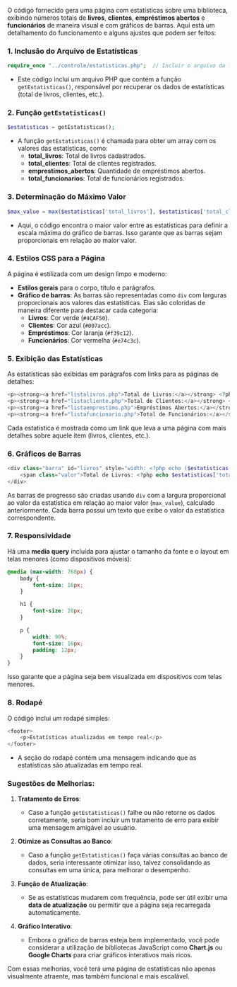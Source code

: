 O código fornecido gera uma página com estatísticas sobre uma biblioteca, exibindo números totais de **livros**, **clientes**, **empréstimos abertos** e **funcionários** de maneira visual e com gráficos de barras. Aqui está um detalhamento do funcionamento e alguns ajustes que podem ser feitos:

### 1. **Inclusão do Arquivo de Estatísticas**
```php
require_once "../controle/estatisticas.php";  // Incluir o arquivo da função
```
- Este código inclui um arquivo PHP que contém a função `getEstatisticas()`, responsável por recuperar os dados de estatísticas (total de livros, clientes, etc.).

### 2. **Função `getEstatisticas()`**
```php
$estatisticas = getEstatisticas();
```
- A função `getEstatisticas()` é chamada para obter um array com os valores das estatísticas, como:
  - **total_livros**: Total de livros cadastrados.
  - **total_clientes**: Total de clientes registrados.
  - **emprestimos_abertos**: Quantidade de empréstimos abertos.
  - **total_funcionarios**: Total de funcionários registrados.

### 3. **Determinação do Máximo Valor**
```php
$max_value = max($estatisticas['total_livros'], $estatisticas['total_clientes'], $estatisticas['emprestimos_abertos'], $estatisticas['total_funcionarios']);
```
- Aqui, o código encontra o maior valor entre as estatísticas para definir a escala máxima do gráfico de barras. Isso garante que as barras sejam proporcionais em relação ao maior valor.

### 4. **Estilos CSS para a Página**
A página é estilizada com um design limpo e moderno:
- **Estilos gerais** para o corpo, título e parágrafos.
- **Gráfico de barras**: As barras são representadas como `div` com larguras proporcionais aos valores das estatísticas. Elas são coloridas de maneira diferente para destacar cada categoria:
  - **Livros**: Cor verde (`#4CAF50`).
  - **Clientes**: Cor azul (`#007acc`).
  - **Empréstimos**: Cor laranja (`#f39c12`).
  - **Funcionários**: Cor vermelha (`#e74c3c`).

### 5. **Exibição das Estatísticas**
As estatísticas são exibidas em parágrafos com links para as páginas de detalhes:
```php
<p><strong><a href="listalivros.php">Total de Livros:</a></strong> <?php echo $estatisticas['total_livros']; ?></p>
<p><strong><a href="listacliente.php">Total de Clientes:</a></strong> <?php echo $estatisticas['total_clientes']; ?></p>
<p><strong><a href="listaemprestimo.php">Empréstimos Abertos:</a></strong> <?php echo $estatisticas['emprestimos_abertos']; ?></p>
<p><strong><a href="listafuncionario.php">Total de Funcionários:</a></strong> <?php echo $estatisticas['total_funcionarios']; ?></p>
```
Cada estatística é mostrada como um link que leva a uma página com mais detalhes sobre aquele item (livros, clientes, etc.).

### 6. **Gráficos de Barras**
```php
<div class="barra" id="livros" style="width: <?php echo ($estatisticas['total_livros'] / $max_value) * 100; ?>%; background-color: #4CAF50;">
    <span class="valor">Total de Livros: <?php echo $estatisticas['total_livros']; ?></span>
</div>
```
As barras de progresso são criadas usando `div` com a largura proporcional ao valor da estatística em relação ao maior valor (`max_value`), calculado anteriormente. Cada barra possui um texto que exibe o valor da estatística correspondente.

### 7. **Responsividade**
Há uma **media query** incluída para ajustar o tamanho da fonte e o layout em telas menores (como dispositivos móveis):
```css
@media (max-width: 768px) {
    body {
        font-size: 16px;
    }

    h1 {
        font-size: 28px;
    }

    p {
        width: 90%;
        font-size: 16px;
        padding: 12px;
    }
}
```
Isso garante que a página seja bem visualizada em dispositivos com telas menores.

### 8. **Rodapé**
O código inclui um rodapé simples:
```php
<footer>
    <p>Estatísticas atualizadas em tempo real</p>
</footer>
```
- A seção do rodapé contém uma mensagem indicando que as estatísticas são atualizadas em tempo real.

### **Sugestões de Melhorias:**
1. **Tratamento de Erros**: 
   - Caso a função `getEstatisticas()` falhe ou não retorne os dados corretamente, seria bom incluir um tratamento de erro para exibir uma mensagem amigável ao usuário.

2. **Otimize as Consultas ao Banco**:
   - Caso a função `getEstatisticas()` faça várias consultas ao banco de dados, seria interessante otimizar isso, talvez consolidando as consultas em uma única, para melhorar o desempenho.

3. **Função de Atualização**:
   - Se as estatísticas mudarem com frequência, pode ser útil exibir uma **data de atualização** ou permitir que a página seja recarregada automaticamente.

4. **Gráfico Interativo**:
   - Embora o gráfico de barras esteja bem implementado, você pode considerar a utilização de bibliotecas JavaScript como **Chart.js** ou **Google Charts** para criar gráficos interativos mais ricos.

Com essas melhorias, você terá uma página de estatísticas não apenas visualmente atraente, mas também funcional e mais escalável.